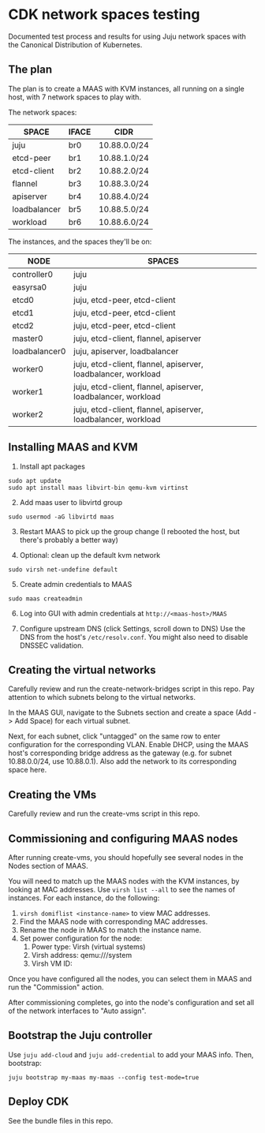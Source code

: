 # CDK network spaces testing

Documented test process and results for using Juju network spaces with the Canonical Distribution of Kubernetes.

## The plan

The plan is to create a MAAS with KVM instances, all running on a single host,
with 7 network spaces to play with.

The network spaces:

| SPACE        | IFACE | CIDR         |
| ------------ | ----- | ------------ |
| juju         | br0   | 10.88.0.0/24 |
| etcd-peer    | br1   | 10.88.1.0/24 |
| etcd-client  | br2   | 10.88.2.0/24 |
| flannel      | br3   | 10.88.3.0/24 |
| apiserver    | br4   | 10.88.4.0/24 |
| loadbalancer | br5   | 10.88.5.0/24 |
| workload     | br6   | 10.88.6.0/24 |

The instances, and the spaces they'll be on:

| NODE          | SPACES |
| ------------- | ------ |
| controller0   | juju |
| easyrsa0      | juju |
| etcd0         | juju, etcd-peer, etcd-client |
| etcd1         | juju, etcd-peer, etcd-client |
| etcd2         | juju, etcd-peer, etcd-client |
| master0       | juju, etcd-client, flannel, apiserver |
| loadbalancer0 | juju, apiserver, loadbalancer |
| worker0       | juju, etcd-client, flannel, apiserver, loadbalancer, workload |
| worker1       | juju, etcd-client, flannel, apiserver, loadbalancer, workload |
| worker2       | juju, etcd-client, flannel, apiserver, loadbalancer, workload |

## Installing MAAS and KVM

1. Install apt packages
```
sudo apt update
sudo apt install maas libvirt-bin qemu-kvm virtinst
```

2. Add maas user to libvirtd group
```
sudo usermod -aG libvirtd maas
```

3. Restart MAAS to pick up the group change (I rebooted the host, but there's probably a better way)

4. Optional: clean up the default kvm network
```
sudo virsh net-undefine default
```

5. Create admin credentials to MAAS
```
sudo maas createadmin
```

6. Log into GUI with admin credentials at `http://<maas-host>/MAAS`

7. Configure upstream DNS (click Settings, scroll down to DNS)
Use the DNS from the host's `/etc/resolv.conf`. You might also need to disable
DNSSEC validation.

## Creating the virtual networks

Carefully review and run the create-network-bridges script in this repo.
Pay attention to which subnets belong to the virtual networks.

In the MAAS GUI, navigate to the Subnets section and create a space
(Add -> Add Space) for each virtual subnet.

Next, for each subnet, click "untagged" on the same row to enter configuration
for the corresponding VLAN. Enable DHCP, using the MAAS host's corresponding
bridge address as the gateway (e.g. for subnet 10.88.0.0/24, use 10.88.0.1).
Also add the network to its corresponding space here.

## Creating the VMs

Carefully review and run the create-vms script in this repo.

## Commissioning and configuring MAAS nodes

After running create-vms, you should hopefully see several nodes in the Nodes
section of MAAS.

You will need to match up the MAAS nodes with the KVM instances, by looking at
MAC addresses. Use `virsh list --all` to see the names of instances. For each
instance, do the following:
1. `virsh domiflist <instance-name>` to view MAC addresses.
2. Find the MAAS node with corresponding MAC addresses.
3. Rename the node in MAAS to match the instance name.
4. Set power configuration for the node:
    1. Power type: Virsh (virtual systems)
    2. Virsh address: qemu:///system
    3. Virsh VM ID: <instance-name>

Once you have configured all the nodes, you can select them in MAAS and run the
"Commission" action.

After commissioning completes, go into the node's configuration and set all of
the network interfaces to "Auto assign".

## Bootstrap the Juju controller

Use `juju add-cloud` and `juju add-credential` to add your MAAS info. Then,
bootstrap:
```
juju bootstrap my-maas my-maas --config test-mode=true
```

## Deploy CDK
See the bundle files in this repo.
